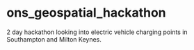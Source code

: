 # ons_geospatial_hackathon
2 day hackathon looking into electric vehicle charging points in Southampton and Milton Keynes.
